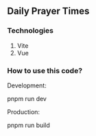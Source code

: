## Daily Prayer Times

### Technologies

1. Vite
2. Vue

### How to use this code?

Development:

pnpm run dev

Production:

pnpm run build